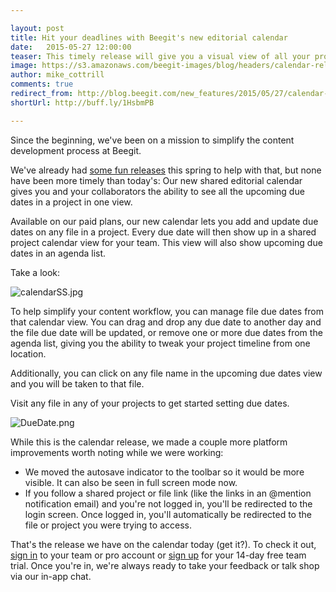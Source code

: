 ```yaml
---

layout: post
title: Hit your deadlines with Beegit's new editorial calendar 
date:   2015-05-27 12:00:00
teaser: This timely release will give you a visual view of all your project due dates and help you manage your timeline from one central spot. 
image: https://s3.amazonaws.com/beegit-images/blog/headers/calendar-release.png
author: mike_cottrill
comments: true
redirect_from: http://blog.beegit.com/new_features/2015/05/27/calendar-release/
shortUrl: http://buff.ly/1HsbmPB

---
```


Since the beginning, we've been on a mission to simplify the content development process at Beegit. 

We've already had [some fun releases](http://blog.beegit.com/new_features/2015/04/17/real-time-release/) this spring to help with that, but none have been more timely than today's: Our new shared editorial calendar gives you and your collaborators the ability to see all the upcoming due dates in a project in one view. 

Available on our paid plans, our new calendar lets you add and update due dates on any file in a project. Every due date will then show up in a shared project calendar view for your team. This view will also show upcoming due dates in an agenda list. 

Take a look: 

![calendarSS.jpg](https://ucarecdn.com/5186ec0c-3fc5-4cd1-b56c-83a45aa92f8a/)

To help simplify your content workflow, you can manage file due dates from that calendar view. You can drag and drop any due date to another day and the file due date will be updated, or remove one or more due dates from the agenda list, giving you the ability to tweak your project timeline from one location. 

Additionally, you can click on any file name in the upcoming due dates view and you will be taken to that file. 

Visit any file in any of your projects to get started setting due dates.

![DueDate.png](https://ucarecdn.com/02165520-a0df-4f18-a43e-c95aa2457c5f/)

While this is the calendar release, we made a couple more platform improvements worth noting while we were working:

- We moved the autosave indicator to the toolbar so it would be more visible. It can also be seen in full screen mode now.
- If you follow a shared project or file link (like the links in an @mention notification email) and you're not logged in, you'll be redirected to the login screen. Once logged in, you'll automatically be redirected to the file or project you were trying to access.

That's the release we have on the calendar today (get it?). To check it out, [sign in](https://beegit.com/login) to your team or pro account or [sign up](https://beegit.com/signup) for your 14-day free team trial. Once you're in, we're always ready to take your feedback or talk shop via our in-app chat. 
